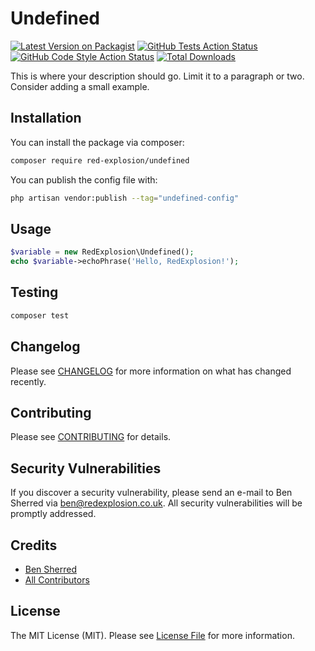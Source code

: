 # Undefined

[![Latest Version on Packagist](https://img.shields.io/packagist/v/red-explosion/undefined.svg?style=flat-square)](https://packagist.org/packages/red-explosion/undefined)
[![GitHub Tests Action Status](https://img.shields.io/github/actions/workflow/status/red-explosion/undefined/run-tests.yml?branch=main&label=tests&style=flat-square)](https://github.com/red-explosion/undefined/actions/workflows/tests.yaml?query=branch:main)
[![GitHub Code Style Action Status](https://img.shields.io/github/actions/workflow/status/red-explosion/undefined/coding-standards.yml?label=code%20style&style=flat-square)](https://github.com/red-explosion/undefined/actions/workflows/coding-standards.yml?query=branch:main)
[![Total Downloads](https://img.shields.io/packagist/dt/red-explosion/undefined.svg?style=flat-square)](https://packagist.org/packages/red-explosion/undefined)

This is where your description should go. Limit it to a paragraph or two. Consider adding a small example.

## Installation

You can install the package via composer:

```bash
composer require red-explosion/undefined
```

You can publish the config file with:

```bash
php artisan vendor:publish --tag="undefined-config"
```

## Usage

```php
$variable = new RedExplosion\Undefined();
echo $variable->echoPhrase('Hello, RedExplosion!');
```

## Testing

```bash
composer test
```

## Changelog

Please see [CHANGELOG](CHANGELOG.md) for more information on what has changed recently.

## Contributing

Please see [CONTRIBUTING](CONTRIBUTING.md) for details.

## Security Vulnerabilities

If you discover a security vulnerability, please send an e-mail to Ben Sherred via ben@redexplosion.co.uk. All security
vulnerabilities will be promptly addressed.

## Credits

- [Ben Sherred](https://github.com/bensherred)
- [All Contributors](../../contributors)

## License

The MIT License (MIT). Please see [License File](LICENSE.md) for more information.
